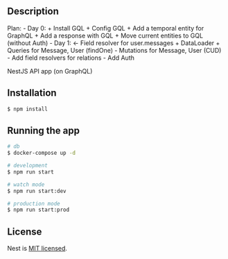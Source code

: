 ## Description

Plan:
    - Day 0:
      + Install GQL
      + Config GQL
      + Add a temporal entity for GraphQL
      + Add a response with GQL
      + Move current entities to GQL (without Auth)
    - Day 1:
      <- Field resolver for user.messages
      + DataLoader
      + Queries for Message, User (findOne)
      - Mutations for Message, User (CUD)
      - Add field resolvers for relations
      - Add Auth

NestJS API app (on GraphQL)

## Installation

```bash
$ npm install
```

## Running the app

```bash
# db
$ docker-compose up -d

# development
$ npm run start

# watch mode
$ npm run start:dev

# production mode
$ npm run start:prod
```

## License

Nest is [MIT licensed](LICENSE).
